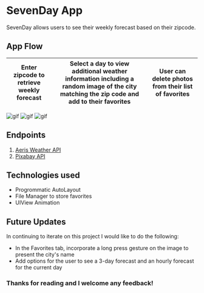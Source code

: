 # SevenDay App

SevenDay allows users to see their weekly forecast based on their zipcode.


## App Flow
Enter zipcode to retrieve weekly forecast | Select a day to view additional weather information including a random image of the city matching the zip code and add to their favorites | User can delete photos from their list of favorites
:---: | :---: | :---:
![gif](https://github.com/ncsouvenir/SevenDay/blob/master/Gifs/gettingForecastWithZipcode.gif)
![gif](https://github.com/ncsouvenir/SevenDay/blob/master/Gifs/addingToFavorites.gif)
![gif](https://github.com/ncsouvenir/SevenDay/blob/master/Gifs/deletingFavorites.gif)



## Endpoints

1. [Aeris Weather API](https://www.aerisweather.com/support/docs/api/)
2. [Pixabay API](https://pixabay.com/api/docs/)




## Technologies used

- Progrommatic AutoLayout
- File Manager to store favorites
- UIView Animation



## Future Updates
In continuing to iterate on this project I would like to do the following:

- In the Favorites tab, incorporate a long press gesture on the image to present the city's name
- Add options for the user to see a 3-day forecast and an hourly forecast for the current day


### Thanks for reading and I welcome any feedback!


